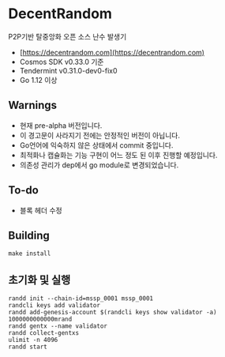 # DecentRandom

P2P기반 탈중앙화 오픈 소스 난수 발생기

- [https://decentrandom.com](https://decentrandom.com)
- Cosmos SDK v0.33.0 기준
- Tendermint v0.31.0-dev0-fix0
- Go 1.12 이상

## Warnings

- 현재 pre-alpha 버전입니다.
- 이 경고문이 사라지기 전에는 안정적인 버전이 아닙니다.
- Go언어에 익숙하지 않은 상태에서 commit 중입니다.
- 최적화나 캡슐화는 기능 구현이 어느 정도 된 이후 진행할 예정입니다.
- 의존성 관리가 dep에서 go module로 변경되었습니다.

## To-do

- 블록 헤더 수정

## Building

    make install

## 초기화 및 실행

    randd init --chain-id=mssp_0001 mssp_0001
    randcli keys add validator
    randd add-genesis-account $(randcli keys show validator -a) 1000000000000mrand
    randd gentx --name validator
    randd collect-gentxs
    ulimit -n 4096
    randd start